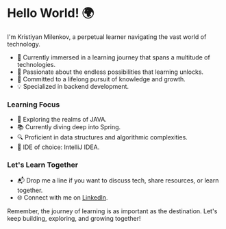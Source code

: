 # Hello World! 🌍

I'm Kristiyan Milenkov, a perpetual learner navigating the vast world of technology.

- 📘 Currently immersed in a learning journey that spans a multitude of technologies.
- 🚀 Passionate about the endless possibilities that learning unlocks.
- 🌱 Committed to a lifelong pursuit of knowledge and growth.
- 💡 Specialized in backend development.

### Learning Focus

- 🤖 Exploring the realms of JAVA.
- 📚 Currently diving deep into Spring.
- 🔍 Proficient in data structures and algorithmic complexities.
- 🧰 IDE of choice: IntelliJ IDEA.

### Let's Learn Together

- 📬 Drop me a line if you want to discuss tech, share resources, or learn together.
- 🌐 Connect with me on [LinkedIn](https://www.linkedin.com/in/kristiyan-milenkov-aa7b2b297/).

Remember, the journey of learning is as important as the destination. Let's keep building, exploring, and growing together!

